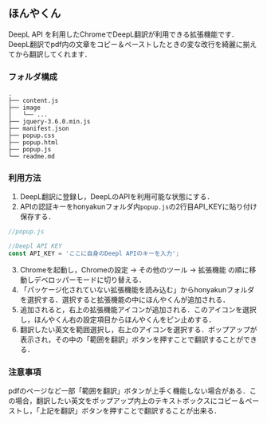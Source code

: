 ## ほんやくん
DeepL API を利用したChromeでDeepL翻訳が利用できる拡張機能です．DeepL翻訳でpdf内の文章をコピー＆ペーストしたときの変な改行を綺麗に揃えてから翻訳してくれます．
### フォルダ構成
```
.
├── content.js
├── image
│   └── ...
├── jquery-3.6.0.min.js
├── manifest.json
├── popup.css
├── popup.html
├── popup.js
└── readme.md
```
### 利用方法
1. DeepL翻訳に登録し，DeepLのAPIを利用可能な状態にする．
2. APIの認証キーをhonyakunフォルダ内`popup.js`の2行目API_KEYに貼り付け保存する．
```js
//popup.js

//Deepl API KEY
const API_KEY = 'ここに自身のDeepl APIのキーを入力';
```
3. Chromeを起動し，Chromeの設定 $\rightarrow$ その他のツール $\rightarrow$ 拡張機能 の順に移動しデベロッパーモードに切り替える．
4. 「パッケージ化されていない拡張機能を読み込む」からhonyakunフォルダを選択する．選択すると拡張機能の中にほんやくんが追加される．
5. 追加されると，右上の拡張機能アイコンが追加される．このアイコンを選択し，ほんやくん右の設定項目からほんやくんをピン止めする．
6. 翻訳したい英文を範囲選択し，右上のアイコンを選択する．ポップアップが表示され，その中の「範囲を翻訳」ボタンを押すことで翻訳することができる．
### 注意事項
pdfのページなど一部「範囲を翻訳」ボタンが上手く機能しない場合がある．この場合，翻訳したい英文をポップアップ内上のテキストボックスにコピー＆ペーストし，「上記を翻訳」ボタンを押すことで翻訳することが出来る．
